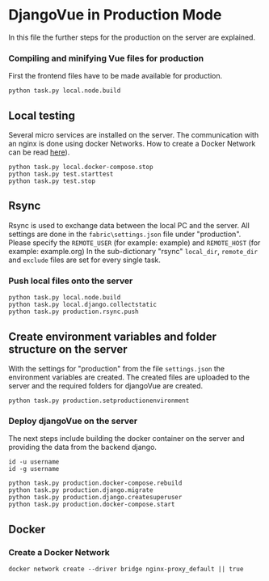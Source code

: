 # DjangoVue in Production Mode

In this file the further steps for the production on the server are explained.

### Compiling and minifying Vue files for production

First the frontend files have to be made available for production.
```
python task.py local.node.build
```

## Local testing 
Several micro services are installed on the server. The communication with an nginx is done using docker Networks. How to create a Docker Network can be read [here](#Create-a-Docker-Network)).

```
python task.py local.docker-compose.stop
python task.py test.starttest
python task.py test.stop
```

## Rsync

Rsync is used to exchange data between the local PC and the server. All settings are done in the `fabric\settings.json` file under "production". Please specify the `REMOTE_USER` (for example: example) and `REMOTE_HOST` (for example: example.org) In the sub-dictionary "rsync" `local_dir`, `remote_dir` and `exclude` files are set for every single task.


### Push local files onto the server

```
python task.py local.node.build
python task.py local.django.collectstatic
python task.py production.rsync.push
```


## Create environment variables and folder structure on the server

With the settings for "production" from the file `settings.json` the environment variables are created. The created files are uploaded to the server and the required folders for djangoVue are created.

```
python task.py production.setproductionenvironment
```


### Deploy djangoVue on the server

The next steps include building the docker container on the server and providing the data from the backend django.

```
id -u username
id -g username
```

```
python task.py production.docker-compose.rebuild
python task.py production.django.migrate
python task.py production.django.createsuperuser
python task.py production.docker-compose.start
```


## Docker

### Create a Docker Network
```
docker network create --driver bridge nginx-proxy_default || true
